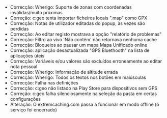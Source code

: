 #
- Correcção: Wherigo: Suporte de zonas com coordenadas inválidas/muito próximas
- Correção: c:geo tenta importar ficheiros locais ".map" como GPX
- Correcção: Notas de utilizador editadas do popup, às vezes são perdidas
- Correcção: Ao editar registo mostrava a opção "relatório de problemas"
- Correcção: Filtro ao vivo 'Não contém' não retornava nenhuma cache
- Correcção: Bloqueios ao pausar um mapa Mapa Unificado online
- Correcção: aplicação desactualizada "GPS Bluethooth" na lista de aplicações úteis
- Correcção: Variáveis e/ou valores são excluídos erroneamente ao editar nota pessoal
- Correcção: Wherigo: Informação de altitude errada
- Correcção: Wherigo: Todos os textos nos botões em maiúsculas
- Correcção: Falha nas definições
- Correcção: c:geo não listado na Play Store para dispositivos sem GPS
- Correção: c:geo falha silenciosamente na seleção da pasta em certas configurações
- Alteração: O extremcaching.com passa a funcionar em modo offline (o serviço foi encerrado)
